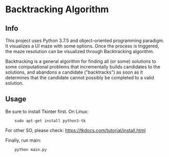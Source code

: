 
# Backtracking Algorithm

## Info

This project uses Python 3.7.5 and object-oriented programming paradigm. It visualizes a UI maze with some options. Once the process is triggered, the maze resolution can be visualized through Backtracking algorithm.

Backtracking is a general algorithm for finding all (or some) solutions to some computational problems that incrementally builds candidates to the solutions, and abandons a candidate ("backtracks") as soon as it determines that the candidate cannot possibly be completed to a valid solution.

## Usage

Be sure to install Tkinter first. On Linux:

        sudo apt-get install python3-tk

For other SO, please check: https://tkdocs.com/tutorial/install.html

Finally, run main:

        python main.py



